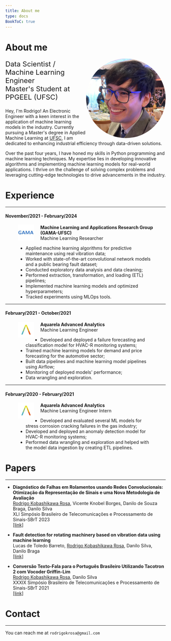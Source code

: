 ```yaml
---
title: About me
type: docs
BookToC: true
---
```


# About me

<img src="images/foto-perfil.jpg" style="width:250px; border-radius: 50%; float: right">

<p style="font-size: 22px">
    Data Scientist /<br> 
    Machine Learning Engineer<br>
    Master's Student at PPGEEL (UFSC)<br>
</p>

Hey, I'm Rodrigo! An Electronic Engineer with a keen interest in the application of machine learning models in the industry. Currently pursuing a Master's degree in Applied Machine Learning at [UFSC](https://ppgeel.posgrad.ufsc.br/), I am dedicated to enhancing industrial efficiency through data-driven solutions.
                        
Over the past four years, I have honed my skills in Python programming and machine learning techniques. My expertise lies in developing innovative algorithms and implementing machine learning models for real-world applications. I thrive on the challenge of solving complex problems and leveraging cutting-edge technologies to drive advancements in the industry.
            
# Experience
---
#### November/2021 - February/2024

<figure>
  <img src="images/gama.jpeg" style="float: left; margin-right: 20px; width: 50px;">
  <figcaption>
    <b>Machine Learning and Applications Research Group (GAMA-UFSC)</b><br>
    Machine Learning Researcher<br>
    <ul>
        <li>Applied machine learning algorithms for predictive maintenance using real vibration data;</li>
        <li>Worked with state-of-the-art convolutional network models and a public bearing fault dataset;</li>
        <li>Conducted exploratory data analysis and data cleaning;</li>
        <li>Performed extraction, transformation, and loading (ETL) pipelines;</li>
        <li>Implemented machine learning models and optimized hyperparameters;</li>
        <li>Tracked experiments using MLOps tools.</li>
    </ul>
  </figcaption>
</figure>

---
#### February/2021 - October/2021

<figure>
  <img src="images/aquare_la_logo.jpeg" style="float: left; margin-right: 20px; width: 50px;">
  <figcaption>
    <b>Aquarela Advanced Analytics</b><br>
    Machine Learning Engineer<br>
    <ul>
        <li>Developed and deployed a failure forecasting and classification model for HVAC-R monitoring systems;</li>
        <li>Trained machine learning models for demand and price forecasting for the automotive sector;</li>
        <li>Built data pipelines and machine learning model pipelines using Airflow;</li>
        <li>Monitoring of deployed models' performance;</li>
        <li>Data wrangling and exploration.</li>
    </ul>
  </figcaption>
</figure>

---
#### February/2020 - February/2021

<figure>
  <img src="images/aquare_la_logo.jpeg" style="float: left; margin-right: 20px; width: 50px;">
  <figcaption>
    <b>Aquarela Advanced Analytics</b><br>
    Machine Learning Engineer Intern<br>
    <ul>
        <li>Developed and evaluated several ML models for stress corrosion cracking failures in the gas industry;</li>
        <li>Developed and deployed an anomaly detection model for HVAC-R monitoring systems;</li>
        <li>Performed data wrangling and exploration and helped with the model data ingestion by creating ETL pipelines.</li>
    </ul>
  </figcaption>
</figure>


# Papers
---

- **Diagnóstico de Falhas em Rolamentos usando Redes Convolucionais: Otimização da Representação de Sinais e uma Nova Metodologia de Avaliação**\
<u>Rodrigo Kobashikawa Rosa</u>, Vicente Knobel Borges, Danilo de Souza Braga, Danilo Silva\
XLI Simpósio Brasileiro de Telecomunicações e Processamento de Sinais-SBrT 2023\
[[link]](https://biblioteca.sbrt.org.br/articlefile/4443.pdf)

- **Fault detection for rotating machinery based on vibration data using machine learning**\
Lucas de Toledo Barreto, <u>Rodrigo Kobashikawa Rosa</u>, Danilo Silva, Danilo Braga\
[[link]](https://sol.sbc.org.br/index.php/eniac/article/view/25706)

- **Conversão Texto-Fala para o Português Brasileiro Utilizando Tacotron 2 com Vocoder Griffin-Lim**\
<u>Rodrigo Kobashikawa Rosa</u>, Danilo Silva\
XXXIX Simpósio Brasileiro de Telecomunicações e Processamento de Sinais-SBrT 2021\
[[link]](https://biblioteca.sbrt.org.br/articlefile/2858.pdf)

# Contact
---
You can reach me at `rodrigokrosa@gmail.com`